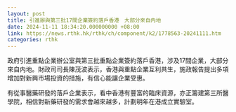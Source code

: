 ```yaml
---
layout: post
title: 引進辦與第三批17間企業簽約落戶香港　大部分來自内地
date: 2024-11-11 18:34:20.000000000 +08:00
link: https://news.rthk.hk/rthk/ch/component/k2/1778563-20241111.htm
categories: rthk
---
```


政府引進重點企業辦公室與第三批重點企業簽約落戶香港，涉及17間企業，大部分來自内地。財政司司長陳茂波表示，香港與重點企業互利共生，施政報告提出多項增加對新興市場投資的措施，有信心能讓企業受惠。

有從事醫藥研發的落戶企業表示，看中香港有豐富的臨床資源，亦正籌建第三所醫學院，相信對新藥研發的需求會越來越多，計劃明年在港成立實驗室。
